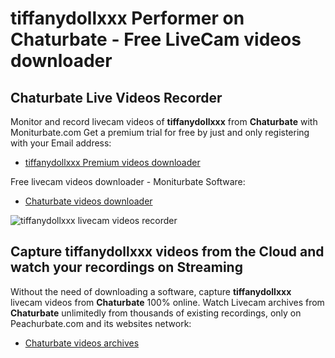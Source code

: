 # tiffanydollxxx Performer on Chaturbate - Free LiveCam videos downloader

## Chaturbate Live Videos Recorder

Monitor and record livecam videos of **tiffanydollxxx** from **Chaturbate** with Moniturbate.com
Get a premium trial for free by just and only registering with your Email address:
* [tiffanydollxxx Premium videos downloader](https://moniturbate.com/request-demo-licence-key.html)

Free livecam videos downloader - Moniturbate Software:
* [Chaturbate videos downloader](https://moniturbate.com/moniturbate-download-software.html)

![tiffanydollxxx livecam videos recorder](https://peachurnet.com/templates/moniturbate-software.png)


## Capture tiffanydollxxx videos from the Cloud and watch your recordings on Streaming

Without the need of downloading a software, capture **tiffanydollxxx** livecam videos from **Chaturbate** 100% online.
Watch Livecam archives from **Chaturbate** unlimitedly from thousands of existing recordings, only on Peachurbate.com and its websites network:
* [Chaturbate videos archives](https://peachurnet.com/)